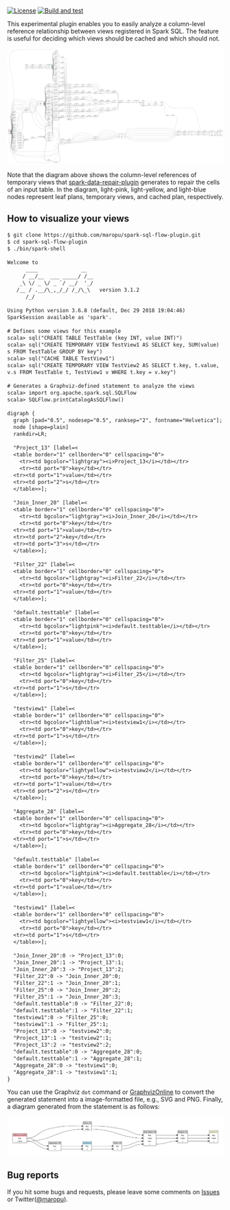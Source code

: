 [![License](http://img.shields.io/:license-Apache_v2-blue.svg)](https://github.com/maropu/spark-sql-flow-plugin/blob/master/LICENSE)
[![Build and test](https://github.com/maropu/spark-sql-flow-plugin/workflows/Build%20and%20test/badge.svg)](https://github.com/maropu/spark-sql-flow-plugin/actions?query=workflow%3A%22Build+and+test%22)

This experimental plugin enables you to easily analyze a column-level reference relationship between views registered in Spark SQL.
The feature is useful for deciding which views should be cached and which should not.

<img src="resources/graphviz_1.svg" width="800px">

Note that the diagram above shows the column-level references of temporary views that
[spark-data-repair-plugin](https://github.com/maropu/spark-data-repair-plugin) generates to repair the cells of an input table.
In the diagram, light-pink, light-yellow, and light-blue nodes represent leaf plans, temporary views, and cached plan, respectively.

## How to visualize your views

```
$ git clone https://github.com/maropu/spark-sql-flow-plugin.git
$ cd spark-sql-flow-plugin
$ ./bin/spark-shell

Welcome to
      ____              __
     / __/__  ___ _____/ /__
    _\ \/ _ \/ _ `/ __/  '_/
   /__ / .__/\_,_/_/ /_/\_\   version 3.1.2
      /_/

Using Python version 3.6.8 (default, Dec 29 2018 19:04:46)
SparkSession available as 'spark'.

# Defines some views for this example
scala> sql("CREATE TABLE TestTable (key INT, value INT)")
scala> sql("CREATE TEMPORARY VIEW TestView1 AS SELECT key, SUM(value) s FROM TestTable GROUP BY key")
scala> sql("CACHE TABLE TestView1")
scala> sql("CREATE TEMPORARY VIEW TestView2 AS SELECT t.key, t.value, v.s FROM TestTable t, TestView1 v WHERE t.key = v.key")

# Generates a Graphviz-defined statement to analyze the views
scala> import org.apache.spark.sql.SQLFlow
scala> SQLFlow.printCatalogAsSQLFlow()

digraph {
  graph [pad="0.5", nodesep="0.5", ranksep="2", fontname="Helvetica"];
  node [shape=plain]
  rankdir=LR;

  "Project_13" [label=<
  <table border="1" cellborder="0" cellspacing="0">
    <tr><td bgcolor="lightgray"><i>Project_13</i></td></tr>
    <tr><td port="0">key</td></tr>
  <tr><td port="1">value</td></tr>
  <tr><td port="2">s</td></tr>
  </table>>];

  "Join_Inner_20" [label=<
  <table border="1" cellborder="0" cellspacing="0">
    <tr><td bgcolor="lightgray"><i>Join_Inner_20</i></td></tr>
    <tr><td port="0">key</td></tr>
  <tr><td port="1">value</td></tr>
  <tr><td port="2">key</td></tr>
  <tr><td port="3">s</td></tr>
  </table>>];

  "Filter_22" [label=<
  <table border="1" cellborder="0" cellspacing="0">
    <tr><td bgcolor="lightgray"><i>Filter_22</i></td></tr>
    <tr><td port="0">key</td></tr>
  <tr><td port="1">value</td></tr>
  </table>>];

  "default.testtable" [label=<
  <table border="1" cellborder="0" cellspacing="0">
    <tr><td bgcolor="lightpink"><i>default.testtable</i></td></tr>
    <tr><td port="0">key</td></tr>
  <tr><td port="1">value</td></tr>
  </table>>];

  "Filter_25" [label=<
  <table border="1" cellborder="0" cellspacing="0">
    <tr><td bgcolor="lightgray"><i>Filter_25</i></td></tr>
    <tr><td port="0">key</td></tr>
  <tr><td port="1">s</td></tr>
  </table>>];

  "testview1" [label=<
  <table border="1" cellborder="0" cellspacing="0">
    <tr><td bgcolor="lightblue"><i>testview1</i></td></tr>
    <tr><td port="0">key</td></tr>
  <tr><td port="1">s</td></tr>
  </table>>];

  "testview2" [label=<
  <table border="1" cellborder="0" cellspacing="0">
    <tr><td bgcolor="lightyellow"><i>testview2</i></td></tr>
    <tr><td port="0">key</td></tr>
  <tr><td port="1">value</td></tr>
  <tr><td port="2">s</td></tr>
  </table>>];

  "Aggregate_28" [label=<
  <table border="1" cellborder="0" cellspacing="0">
    <tr><td bgcolor="lightgray"><i>Aggregate_28</i></td></tr>
    <tr><td port="0">key</td></tr>
  <tr><td port="1">s</td></tr>
  </table>>];

  "default.testtable" [label=<
  <table border="1" cellborder="0" cellspacing="0">
    <tr><td bgcolor="lightpink"><i>default.testtable</i></td></tr>
    <tr><td port="0">key</td></tr>
  <tr><td port="1">value</td></tr>
  </table>>];

  "testview1" [label=<
  <table border="1" cellborder="0" cellspacing="0">
    <tr><td bgcolor="lightyellow"><i>testview1</i></td></tr>
    <tr><td port="0">key</td></tr>
  <tr><td port="1">s</td></tr>
  </table>>];

  "Join_Inner_20":0 -> "Project_13":0;
  "Join_Inner_20":1 -> "Project_13":1;
  "Join_Inner_20":3 -> "Project_13":2;
  "Filter_22":0 -> "Join_Inner_20":0;
  "Filter_22":1 -> "Join_Inner_20":1;
  "Filter_25":0 -> "Join_Inner_20":2;
  "Filter_25":1 -> "Join_Inner_20":3;
  "default.testtable":0 -> "Filter_22":0;
  "default.testtable":1 -> "Filter_22":1;
  "testview1":0 -> "Filter_25":0;
  "testview1":1 -> "Filter_25":1;
  "Project_13":0 -> "testview2":0;
  "Project_13":1 -> "testview2":1;
  "Project_13":2 -> "testview2":2;
  "default.testtable":0 -> "Aggregate_28":0;
  "default.testtable":1 -> "Aggregate_28":1;
  "Aggregate_28":0 -> "testview1":0;
  "Aggregate_28":1 -> "testview1":1;
}

```

You can use the Graphviz `dot` command or [GraphvizOnline](https://dreampuf.github.io/GraphvizOnline) to
convert the generated statement into a image-formatted file, e.g., SVG and PNG.
Finally, a diagram generated from the statement is as follows:

<img src="resources/graphviz_2.svg" width="800px">

## Bug reports

If you hit some bugs and requests, please leave some comments on [Issues](https://github.com/maropu/spark-sql-flow-plugin/issues)
or Twitter([@maropu](http://twitter.com/#!/maropu)).

